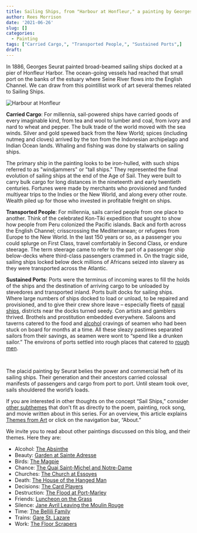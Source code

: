 ```yaml
---
title: Sailing Ships, from "Harbour at Honfleur," a painting by Georges Seurat
author: Rees Morrison
date: '2021-06-26'
slug: []
categories:
  - Painting
tags: ["Carried Cargo,", "Transported People,", "Sustained Ports",]
draft: 
---
```


In 1886, Georges Seurat painted broad-beamed sailing ships docked at a pier of Honfleur Harbor.  The ocean-going vessels had reached that small port on the banks of the estuary where Seine River flows into the English Channel.  We can draw from this pointillist work of art several themes related to Sailing Ships.

<!--more-->
![Harbour at Honfleur](/media/SailsHonfleur.jpg)

**Carried Cargo**:  For millennia, sail-powered ships have carried goods of every imaginable kind, from tea and wool to lumber and coal, from ivory and nard to wheat and pepper.  The bulk trade of the world moved with the sea winds.  Silver and gold spewed back from the New World; spices (including nutmeg and cloves) arrived by the ton from the Indonesian archipelago and Indian Ocean lands.  Whaling and fishing was done by stalwarts on sailing ships.  

The primary ship in the painting looks to be iron-hulled, with such ships referred to as "windjammers" or "tall ships." They represented the final evolution of sailing ships at the end of the Age of Sail.  They were built to carry bulk cargo for long distances in the nineteenth and early twentieth centuries.  Fortunes were made by merchants who provisioned and funded multiyear trips to the Indies or the New World, and along every other route.  Wealth piled up for those who invested in profitable freight on ships.  

**Transported People**: For millennia, sails carried people from one place to another.  Think of the celebrated Kon-Tiki expedition that sought to show how people from Peru colonized the Pacific islands.   Back and forth across the English Channel; crisscrossing the Mediterranean; or refugees from Europe to the New World.  In the last 150 years or so, as a passenger you could splurge on First Class, travel comfortably in Second Class, or endure steerage.  The term steerage came to refer to the part of a passenger ship below-decks where third-class passengers crammed in.   On the tragic side, sailing ships locked below deck millions of Africans seized into slavery as they were transported across the Atlantic.  

**Sustained Ports**:  Ports were the terminus of incoming wares to fill the holds of the ships and the destination of arriving cargo to be unloaded by stevedores and transported inland.   Ports built docks for sailing ships.  Where large numbers of ships docked to load or unload, to be repaired and provisioned, and to give their crew shore leave – especially fleets of [naval ships](https://themesfromart.com/post/2021-06-26-sailing-ships-from-old-ironsides-a-poem-by-oliver-wendell-holmes/sailingshipsironsides/), districts near the docks turned seedy.   Con artists and gamblers thrived.  Brothels and prostitution embedded everywhere.  Saloons and taverns catered to the food and [alcohol](https://themesfromart.com/post/2021-06-27-sailingships-from-sloop-john-b-a-rock-song-by-the-beach-boys/sailingshipsjohnb/) cravings of seamen who had been stuck on board for months at a time.  All these sleazy pastimes separated sailors from their savings, as seamen were wont to “spend like a drunken sailor.”   The environs of ports settled into rough places that catered to [rough men](https://themesfromart.com/post/2021-06-26-sailing-ships-mutiny-on-the-bounty-a-movie-with/sailingshipsmutiny/).

&nbsp;

The placid painting by Seurat belies the power and commercial heft of its sailing ships.  Their generation and their ancestors carried colossal manifests of passengers and cargo from port to port.  Until steam took over, sails shouldered the world’s loads.

If you are interested in other thoughts on the concept “Sail Ships,” consider [other subthemes](https://themesfromart.com/post/2021-06-27-sailing-ships-additional-subthemes/sailingships-addl/ ) that don’t fit as directly to the poem, painting, rock song, and movie written about in this series.  For an overview, this article explains [Themes from Art](http://bit.ly/3sRXopI) or click on the navigation bar, “About.”

We invite you to read about other paintings discussed on this blog, and their themes.  Here they are: 

* Alcohol: [The Absinthe](https://themesfromart.com/post/2021-02-03-alcohol-absinthe-degas/alcoholabsinthedegas/)
* Beauty: [Garden at Sainte Adresse](https://themesfromart.com/post/2021-04-21-beauty-garden-at-sainte-adresse-from-a-painting-by-claude-monet/beautystadress/)
* Birds: [The Magpie](https://themesfromart.com/post/2021-06-07-birds-the-magpie-a-painting-by-claude-monet/birdsmagpie/)
* Chance: [The Quai Saint-Michel and Notre-Dame](http://localhost:4321/post/2021-03-14-chancechurch/chancechurch/)
* Churches: [The Church at Essoyes](https://themesfromart.com/post/2021-05-21-churches-from-the-church-at-essoyes-a-painting-by-pierre-auguste-renoir/churchesrenoir/)  
* Death: [The House of the Hanged Man](https://themesfromart.com/post/2021-05-03-death-from-house-of-the-hanged-man-a-painting-by-paul-cezanne/deathhanged/)
* Decisions: [The Card Players](https://themesfromart.com/post/2021-02-08-decisions-the-card-players-a-painting-by-paul-cezanne/decisionscardplayerscezanne/)
* Destruction: [The Flood at Port-Marley](https://themesfromart.com/post/2021-02-18-destruction-from-flood-at-port-marly-a-painting-by-alfred-sisley/destructionflood/)
* Friends: [Luncheon on the Grass](https://themesfromart.com/post/2021-06-20-friends-luncheon-on-the-grass-a-painting-by-edouard-manet/friendsluncheon/)
* Silence: [Jane Avril Leaving the Moulin Rouge](https://themesfromart.com/post/silenceavril/)
* Time:	[The Bellili Family](https://themesfromart.com/post/2021-03-08-time-from-the-bellili-family-by-edgar-degas/timebellili/)
* Trains: [Gare St. Lazare](https://themesfromart.com/post/2021-05-10-trainslazare/trainslazare/)     
* Work:	 [The Floor Scrapers](https://themesfromart.com/post/2021-02-26-workscrapers/workscrapers/)
